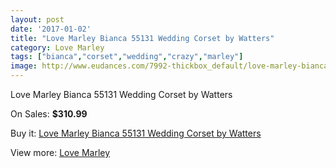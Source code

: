 ```yaml
---
layout: post
date: '2017-01-02'
title: "Love Marley Bianca 55131 Wedding Corset by Watters"
category: Love Marley
tags: ["bianca","corset","wedding","crazy","marley"]
image: http://www.eudances.com/7992-thickbox_default/love-marley-bianca-55131-wedding-corset-by-watters.jpg
---
```

Love Marley Bianca 55131 Wedding Corset by Watters

On Sales: **$310.99**
<a href="https://www.eudances.com/en/love-marley/2794-love-marley-bianca-55131-wedding-corset-by-watters.html"><amp-img layout="responsive" width="600" height="600" src="//www.eudances.com/7992-thickbox_default/love-marley-bianca-55131-wedding-corset-by-watters.jpg" alt="Love Marley Bianca 55131 Wedding Corset by Watters 0" /></a>
<a href="https://www.eudances.com/en/love-marley/2794-love-marley-bianca-55131-wedding-corset-by-watters.html"><amp-img layout="responsive" width="600" height="600" src="//www.eudances.com/7993-thickbox_default/love-marley-bianca-55131-wedding-corset-by-watters.jpg" alt="Love Marley Bianca 55131 Wedding Corset by Watters 1" /></a>
<a href="https://www.eudances.com/en/love-marley/2794-love-marley-bianca-55131-wedding-corset-by-watters.html"><amp-img layout="responsive" width="600" height="600" src="//www.eudances.com/7994-thickbox_default/love-marley-bianca-55131-wedding-corset-by-watters.jpg" alt="Love Marley Bianca 55131 Wedding Corset by Watters 2" /></a>
<a href="https://www.eudances.com/en/love-marley/2794-love-marley-bianca-55131-wedding-corset-by-watters.html"><amp-img layout="responsive" width="600" height="600" src="//www.eudances.com/7995-thickbox_default/love-marley-bianca-55131-wedding-corset-by-watters.jpg" alt="Love Marley Bianca 55131 Wedding Corset by Watters 3" /></a>
<a href="https://www.eudances.com/en/love-marley/2794-love-marley-bianca-55131-wedding-corset-by-watters.html"><amp-img layout="responsive" width="600" height="600" src="//www.eudances.com/7996-thickbox_default/love-marley-bianca-55131-wedding-corset-by-watters.jpg" alt="Love Marley Bianca 55131 Wedding Corset by Watters 4" /></a>
<a href="https://www.eudances.com/en/love-marley/2794-love-marley-bianca-55131-wedding-corset-by-watters.html"><amp-img layout="responsive" width="600" height="600" src="//www.eudances.com/7997-thickbox_default/love-marley-bianca-55131-wedding-corset-by-watters.jpg" alt="Love Marley Bianca 55131 Wedding Corset by Watters 5" /></a>

Buy it: [Love Marley Bianca 55131 Wedding Corset by Watters](https://www.eudances.com/en/love-marley/2794-love-marley-bianca-55131-wedding-corset-by-watters.html "Love Marley Bianca 55131 Wedding Corset by Watters")

View more: [Love Marley](https://www.eudances.com/en/44-love-marley "Love Marley")
